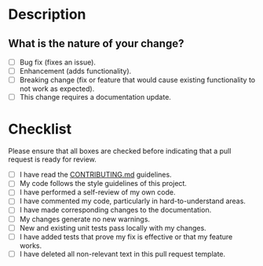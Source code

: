 <!-- _modified from [EmbeddedArtistry](https://embeddedartistry.com/blog/2017/08/04/a-github-pull-request-template-for-your-projects/)_ -->

# Description

<!--
Thank you for your contribution to pycytominer!
Please _succinctly_ summarize your proposed change.
What motivated you to make this change?

Please also link to any relevant issues that your code is associated with.
For example:
Closes #<GitHub issue number goes here>
-->

## What is the nature of your change?

- [ ] Bug fix (fixes an issue).
- [ ] Enhancement (adds functionality).
- [ ] Breaking change (fix or feature that would cause existing functionality to not work as expected).
- [ ] This change requires a documentation update.

# Checklist

Please ensure that all boxes are checked before indicating that a pull request is ready for review.

- [ ] I have read the [CONTRIBUTING.md](CONTRIBUTING.md) guidelines.
- [ ] My code follows the style guidelines of this project.
- [ ] I have performed a self-review of my own code.
- [ ] I have commented my code, particularly in hard-to-understand areas.
- [ ] I have made corresponding changes to the documentation.
- [ ] My changes generate no new warnings.
- [ ] New and existing unit tests pass locally with my changes.
- [ ] I have added tests that prove my fix is effective or that my feature works.
- [ ] I have deleted all non-relevant text in this pull request template.
